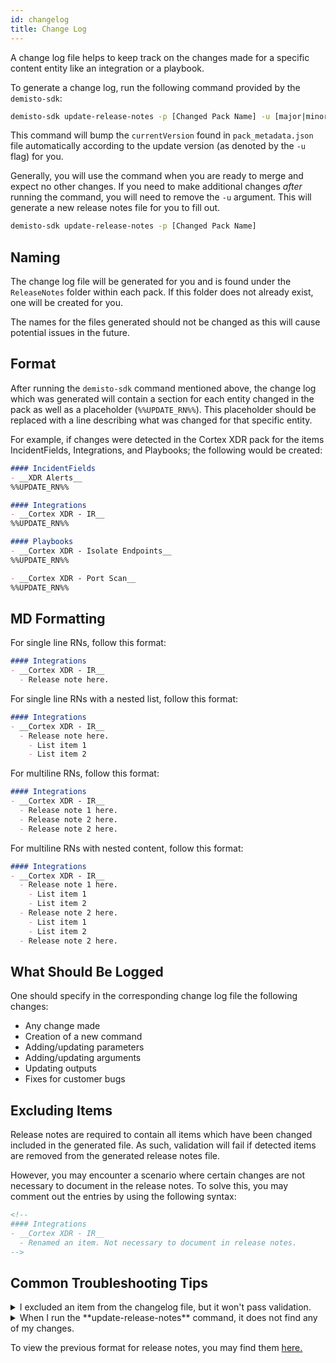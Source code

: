 ```yaml
---
id: changelog
title: Change Log
---
```


A change log file helps to keep track on the changes made for a specific content entity like an integration or a playbook.

To generate a change log, run the following command provided by the `demisto-sdk`:

```bash
demisto-sdk update-release-notes -p [Changed Pack Name] -u [major|minor|revision]
```

This command will bump the `currentVersion` found in `pack_metadata.json` file automatically according to the update version (as denoted by the `-u` flag) for you.

Generally, you will use the command when you are ready to merge and expect no other changes. If you need to make additional 
changes *after* running the command, you will need to remove the `-u` argument. This will generate a new release notes 
file for you to fill out.

```bash
demisto-sdk update-release-notes -p [Changed Pack Name]
```

## Naming
The change log file will be generated for you and is found under the `ReleaseNotes` folder within each pack. If this folder does not already exist, one will be created for you.

The names for the files generated should not be changed as this will cause potential issues in the future. 


## Format
After running the `demisto-sdk` command mentioned above, the change log which was generated will contain a section for each entity changed in the pack as well as a placeholder (`%%UPDATE_RN%%`).
This placeholder should be replaced with a line describing what was changed for that specific entity.

For example, if changes were detected in the Cortex XDR pack for the items IncidentFields, Integrations, and Playbooks; the following would be created:
```markdown
#### IncidentFields
- __XDR Alerts__
%%UPDATE_RN%%

#### Integrations
- __Cortex XDR - IR__
%%UPDATE_RN%%

#### Playbooks
- __Cortex XDR - Isolate Endpoints__
%%UPDATE_RN%%

- __Cortex XDR - Port Scan__
%%UPDATE_RN%%

```

## MD Formatting
For single line RNs, follow this format:
```markdown
#### Integrations
- __Cortex XDR - IR__
  - Release note here.
```

For single line RNs with a nested list, follow this format:
```markdown
#### Integrations
- __Cortex XDR - IR__
  - Release note here.
    - List item 1
    - List item 2
```

For multiline RNs, follow this format:
```markdown
#### Integrations
- __Cortex XDR - IR__
  - Release note 1 here.
  - Release note 2 here.
  - Release note 2 here.
```

For multiline RNs with nested content, follow this format:
```markdown
#### Integrations
- __Cortex XDR - IR__
  - Release note 1 here.
    - List item 1
    - List item 2
  - Release note 2 here.
    - List item 1
    - List item 2
  - Release note 2 here.
```

## What Should Be Logged
One should specify in the corresponding change log file the following changes:
  - Any change made
  - Creation of a new command
  - Adding/updating parameters
  - Adding/updating arguments
  - Updating outputs
  - Fixes for customer bugs
  
  
## Excluding Items
Release notes are required to contain all items which have been changed included in the generated file. As such, validation will fail if detected items are removed from the generated release notes file.

However, you may encounter a scenario where certain changes are not necessary to document in the release notes. To solve this, you may comment out the entries by using the following syntax:

```markdown
<!--
#### Integrations
- __Cortex XDR - IR__
  - Renamed an item. Not necessary to document in release notes.
-->
```

## Common Troubleshooting Tips

<details>
<summary>I excluded an item from the changelog file, but it won't pass validation.</summary>
<br>
Make sure to remove the `%%%UPDATE_RN%%` from the generated file.
</details>
<details>
<summary>When I run the **update-release-notes** command, it does not find any of my changes.</summary>
<br>
First make sure you have committed your files. Next check to see that the type of file you changed requires a release notes entry. TestPlaybooks, Images, README's and TestData don't require release notes.
</details>

To view the previous format for release notes, you may find them [here.](../integrations/changelog-old-format)
